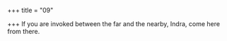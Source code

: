+++
title = "09"

+++
If you are invoked between the far and the nearby,
Indra, come here from there.